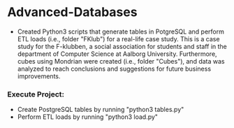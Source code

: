 # Advanced-Databases
- Created Python3 scripts that generate tables in PotgreSQL and perform ETL loads (i.e., folder "FKlub") for a real-life case study. This is a case study for the F-klubben, a social association for students and staff in the department of Computer Science at Aalborg University. Furthermore, cubes using Mondrian were created (i.e., folder "Cubes"), and data was analyzed to reach conclusions and suggestions for future business improvements.

### Execute Project:
- Create PostgreSQL tables by running "python3 tables.py"
- Perform ETL loads by running "python3 load.py"

